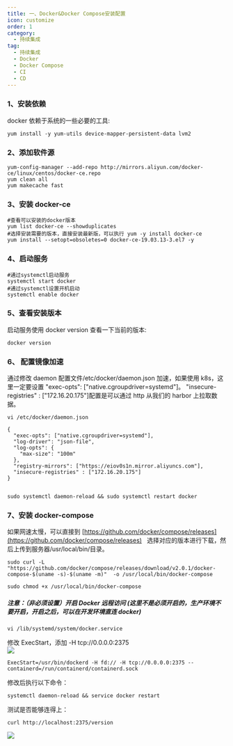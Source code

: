 ```yaml
---
title: 一、Docker&Docker Compose安装配置
icon: customize
order: 1
category:
  - 持续集成
tag:
  - 持续集成
  - Docker
  - Docker Compose
  - CI
  - CD
---
```


<a name="1400e2f4"></a>

### 1、安装依赖

docker 依赖于系统的一些必要的工具:

```
yum install -y yum-utils device-mapper-persistent-data lvm2
```

<a name="bb120c32"></a>

### 2、添加软件源

```
yum-config-manager --add-repo http://mirrors.aliyun.com/docker-ce/linux/centos/docker-ce.repo
yum clean all
yum makecache fast
```

<a name="7a9e8fa6"></a>

### 3、安装 docker-ce

```
#查看可以安装的docker版本
yum list docker-ce --showduplicates
#选择安装需要的版本，直接安装最新版，可以执行 yum -y install docker-ce
yum install --setopt=obsoletes=0 docker-ce-19.03.13-3.el7 -y
```

<a name="15701a23"></a>

### 4、启动服务

```
#通过systemctl启动服务
systemctl start docker
#通过systemctl设置开机启动
systemctl enable docker
```

<a name="0ea9bdfe"></a>

### 5、查看安装版本

启动服务使用 docker version 查看一下当前的版本:

```
docker version
```

<a name="e929c593"></a>

### 6、 配置镜像加速

通过修改 daemon 配置文件/etc/docker/daemon.json 加速，如果使用 k8s，这里一定要设置 "exec-opts": ["native.cgroupdriver=systemd"]。 "insecure-registries" : ["172.16.20.175"]配置是可以通过 http 从我们的 harbor 上拉取数据。

```
vi /etc/docker/daemon.json

{
  "exec-opts": ["native.cgroupdriver=systemd"],
  "log-driver": "json-file",
  "log-opts": {
    "max-size": "100m"
  },
  "registry-mirrors": ["https://eiov0s1n.mirror.aliyuncs.com"],
  "insecure-registries" : ["172.16.20.175"]
}


sudo systemctl daemon-reload && sudo systemctl restart docker
```

<a name="ca763f50"></a>

### 7、安装 docker-compose

如果网速太慢，可以直接到 [https://github.com/docker/compose/releases](https://github.com/docker/compose/releases)   选择对应的版本进行下载，然后上传到服务器/usr/local/bin/目录。

```
sudo curl -L  "https://github.com/docker/compose/releases/download/v2.0.1/docker-compose-$(uname -s)-$(uname -m)"  -o /usr/local/bin/docker-compose

sudo chmod +x /usr/local/bin/docker-compose
```

<a name="908984c8"></a>

##### 注意：（非必须设置）开启 Docker 远程访问 (这里不是必须开启的，生产环境不要开启，开启之后，可以在开发环境直连 docker)

```
vi /lib/systemd/system/docker.service
```

修改 ExecStart，添加 -H tcp://0.0.0.0:2375<br />![](http://img.gitegg.com/cloud/docs/images/20211220174415.png#id=yeF9u&originHeight=477&originWidth=734&originalType=binary&ratio=1&rotation=0&showTitle=false&status=done&style=none&title=)

```
ExecStart=/usr/bin/dockerd -H fd:// -H tcp://0.0.0.0:2375 --containerd=/run/containerd/containerd.sock
```

修改后执行以下命令：

```
systemctl daemon-reload && service docker restart
```

测试是否能够连得上：

```
curl http://localhost:2375/version
```

![](http://img.gitegg.com/cloud/docs/images/20211220174439.png#id=v5jVj&originHeight=140&originWidth=759&originalType=binary&ratio=1&rotation=0&showTitle=false&status=done&style=none&title=)
